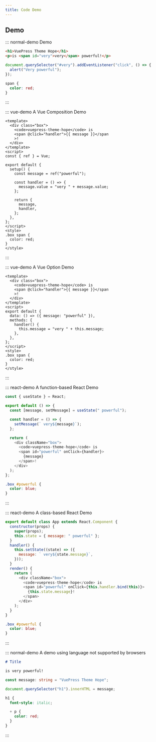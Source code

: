 ```yaml
---
title: Code Demo
---
```


## Demo

::: normal-demo Demo

```html
<h1>VuePress Theme Hope</h1>
<p>is <span id="very">very</span> powerful!</p>
```

```js
document.querySelector("#very").addEventListener("click", () => {
  alert("Very powerful");
});
```

```css
span {
  color: red;
}
```

:::

::: vue-demo A Vue Composition Demo

```vue
<template>
  <div class="box">
    <code>vuepress-theme-hope</code> is
    <span @click="handler">{{ message }}</span
    >!
  </div>
</template>
<script>
const { ref } = Vue;

export default {
  setup() {
    const message = ref("powerful");

    const handler = () => {
      message.value = "very " + message.value;
    };

    return {
      message,
      handler,
    };
  },
};
</script>
<style>
.box span {
  color: red;
}
</style>
```

:::

::: vue-demo A Vue Option Demo

```vue
<template>
  <div class="box">
    <code>vuepress-theme-hope</code> is
    <span @click="handler">{{ message }}</span
    >!
  </div>
</template>
<script>
export default {
  data: () => ({ message: "powerful" }),
  methods: {
    handler() {
      this.message = "very " + this.message;
    },
  },
};
</script>
<style>
.box span {
  color: red;
}
</style>
```

:::

::: react-demo A function-based React Demo

```js
const { useState } = React;

export default () => {
  const [message, setMessage] = useState(" powerful");

  const handler = () => {
    setMessage(` very${message}`);
  };

  return (
    <div className="box">
      <code>vuepress-theme-hope</code> is
      <span id="powerful" onClick={handler}>
        {message}
      </span>!
    </div>
  );
};
```

```css
.box #powerful {
  color: blue;
}
```

:::

::: react-demo A class-based React Demo

```js
export default class App extends React.Component {
  constructor(props) {
    super(props);
    this.state = { message: " powerful" };
  }
  handler() {
    this.setState((state) => ({
      message: ` very${state.message}`,
    }));
  }
  render() {
    return (
      <div className="box">
        <code>vuepress-theme-hope</code> is
        <span id="powerful" onClick={this.handler.bind(this)}>
          {this.state.message}!
        </span>
      </div>
    );
  }
}
```

```css
.box #powerful {
  color: blue;
}
```

:::

::: normal-demo A demo using language not supported by browsers

```md
# Title

is very powerful!
```

```ts
const message: string = "VuePress Theme Hope";

document.querySelector("h1").innerHTML = message;
```

```scss
h1 {
  font-style: italic;

  + p {
    color: red;
  }
}
```

:::
